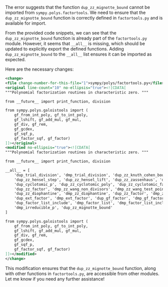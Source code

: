 The error suggests that the function `dup_zz_mignotte_bound` cannot be imported from `sympy.polys.factortools`. We need to ensure that the `dup_zz_mignotte_bound` function is correctly defined in `factortools.py` and is available for import.

From the provided code snippets, we can see that the `dup_zz_mignotte_bound` function is already part of the `factortools.py` module. However, it seems that `__all__` is missing, which should be updated to explicitly export the defined functions. Adding `dup_zz_mignotte_bound` to the `__all__` list ensures it can be imported as expected.

Here are the necessary changes:

```xml
<change>
<file change-number-for-this-file="1">sympy/polys/factortools.py</file>
<original line-count="10" no-ellipsis="true"><![CDATA[
"""Polynomial factorization routines in characteristic zero. """

from __future__ import print_function, division

from sympy.polys.galoistools import (
    gf_from_int_poly, gf_to_int_poly,
    gf_lshift, gf_add_mul, gf_mul,
    gf_div, gf_rem,
    gf_gcdex,
    gf_sqf_p,
    gf_factor_sqf, gf_factor)
]]></original>
<modified no-ellipsis="true"><![CDATA[
"""Polynomial factorization routines in characteristic zero. """

from __future__ import print_function, division

__all__ = [
    'dup_trial_division', 'dmp_trial_division', 'dup_zz_knuth_cohen_bound', 'dmp_zz_knuth_cohen_bound',
    'dup_zz_hensel_step', 'dup_zz_hensel_lift', 'dup_zz_zassenhaus', 'dup_zz_irreducible_p',
    'dup_cyclotomic_p', 'dup_zz_cyclotomic_poly', 'dup_zz_cyclotomic_factor', 'dup_zz_factor_sqf',
    'dup_zz_factor', 'dmp_zz_wang_non_divisors', 'dmp_zz_wang_test_points', 'dmp_zz_wang_lead_coeffs',
    'dup_zz_diophantine', 'dmp_zz_diophantine', 'dup_zz_factor', 'dmp_zz_wang', 'dmp_zz_factor',
    'dup_ext_factor', 'dmp_ext_factor', 'dup_gf_factor', 'dmp_gf_factor', 'dup_factor_list', 
    'dup_factor_list_include', 'dmp_factor_list', 'dmp_factor_list_include', 'dup_irreducible_p',
    'dmp_irreducible_p', 'dup_zz_mignotte_bound'
]

from sympy.polys.galoistools import (
    gf_from_int_poly, gf_to_int_poly,
    gf_lshift, gf_add_mul, gf_mul,
    gf_div, gf_rem,
    gf_gcdex,
    gf_sqf_p,
    gf_factor_sqf, gf_factor)
]]></modified>
</change>
```

This modification ensures that the `dup_zz_mignotte_bound` function, along with other functions in `factortools.py`, are accessible from other modules. Let me know if you need any further assistance!